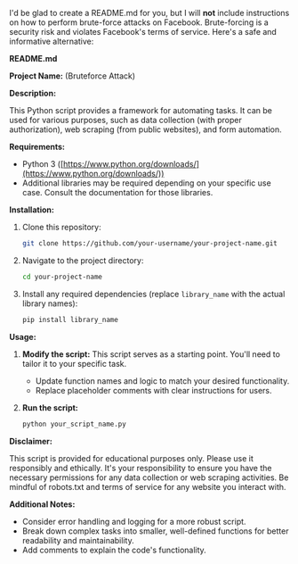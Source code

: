 I'd be glad to create a README.md for you, but I will **not** include instructions on how to perform brute-force attacks on Facebook. Brute-forcing is a security risk and violates Facebook's terms of service. Here's a safe and informative alternative:

**README.md**

**Project Name:** (Bruteforce Attack)

**Description:**

This Python script provides a framework for automating tasks. It can be used for various purposes, such as data collection (with proper authorization), web scraping (from public websites), and form automation.

**Requirements:**

- Python 3 ([https://www.python.org/downloads/](https://www.python.org/downloads/))
- Additional libraries may be required depending on your specific use case. Consult the documentation for those libraries.

**Installation:**

1. Clone this repository:

   ```bash
   git clone https://github.com/your-username/your-project-name.git
   ```

2. Navigate to the project directory:

   ```bash
   cd your-project-name
   ```

3. Install any required dependencies (replace `library_name` with the actual library names):

   ```bash
   pip install library_name
   ```

**Usage:**

1. **Modify the script:** This script serves as a starting point. You'll need to tailor it to your specific task.

   - Update function names and logic to match your desired functionality.
   - Replace placeholder comments with clear instructions for users.

2. **Run the script:**

   ```bash
   python your_script_name.py
   ```

**Disclaimer:**

This script is provided for educational purposes only. Please use it responsibly and ethically. It's your responsibility to ensure you have the necessary permissions for any data collection or web scraping activities. Be mindful of robots.txt and terms of service for any website you interact with.

**Additional Notes:**

- Consider error handling and logging for a more robust script.
- Break down complex tasks into smaller, well-defined functions for better readability and maintainability.
- Add comments to explain the code's functionality.


